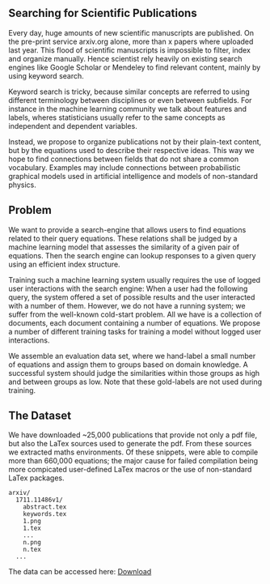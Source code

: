 ##  Searching for Scientific Publications

Every day, huge amounts of new scientific manuscripts are published. On the pre-print service arxiv.org alone, more than x papers where uploaded last year. This flood of scientific manuscripts is impossible to filter, index and organize manually. Hence scientist rely heavily on existing search engines like Google Scholar or Mendeley to find relevant content, mainly by using keyword search.

Keyword search is tricky, because similar concepts are referred to using different terminology between disciplines or even between subfields. For instance in the machine learning community we talk about features and labels, wheres statisticians usually refer to the same concepts as independent and dependent variables.

Instead, we propose to organize publications not by their plain-text content, but by the equations used to describe their respective ideas. This way we hope to find connections between fields that do not share a common vocabulary. Examples may include connections between probabilistic graphical models used in artificial intelligence and models of non-standard physics.



## Problem

We want to provide a search-engine that allows users to find equations related to their query equations. These relations shall be judged by a machine learning model that assesses the similarity of a given pair of equations. Then the search engine can lookup responses to a given query using an efficient index structure.

Training such a machine learning system usually requires the use of logged user interactions with the search engine: When a user had the following query, the system offered a set of possible results and the user interacted with a number of them. However, we do not have a running system; we suffer from the well-known cold-start problem. All we have is a collection of documents, each document containing a number of equations. We propose a number of different training tasks for training a model without logged user interactions.

We assemble an evaluation data set, where we hand-label a small number of equations and assign them to groups based on domain knowledge. A successful system should judge the similarities within those groups as high and between groups as low. Note that these gold-labels are not used during training.

## The Dataset

We have downloaded ~25,000 publications that provide not only a pdf file, but also the LaTex sources used to generate the pdf. From these sources we extracted maths environments. Of these snippets, were able to compile more than 660,000 equations; the major cause for failed compilation being more compicated user-defined LaTex macros or the use of non-standard LaTex packages.



```
arxiv/
  1711.11486v1/
    abstract.tex
    keywords.tex
    1.png
    1.tex
    ...
    n.png
    n.tex
  ...
```

The data can be accessed here: [Download](mailto:lukas.pfahler@udo.edu?Subject=arXiv-Equations&body=Hi%20Lukas%2C%0Acan%20you%20please%20send%20me%20a%20Link%20to%20the%20arXiv-Equation%20dataset%3F%0ABest%2C%0Axyz)
